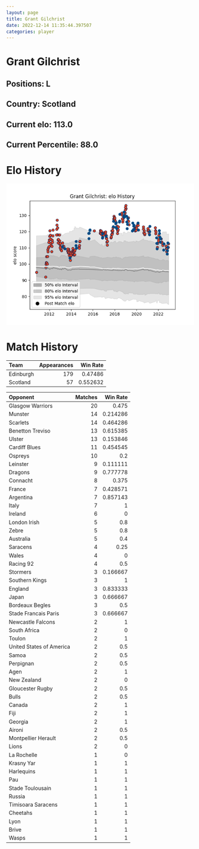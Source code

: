 ```yaml
---  
layout: page  
title: Grant Gilchrist  
date: 2022-12-14 11:35:44.397507  
categories: player  
---
```

# Grant Gilchrist

## Positions: L

## Country: Scotland

## Current elo: 113.0

## Current Percentile: 88.0

# Elo History


![elo history](history_GrantGilchrist.png)
# Match History


| Team      |   Appearances |   Win Rate |
|:----------|--------------:|-----------:|
| Edinburgh |           179 |   0.47486  |
| Scotland  |            57 |   0.552632 |

| Opponent                 |   Matches |   Win Rate |
|:-------------------------|----------:|-----------:|
| Glasgow Warriors         |        20 |   0.475    |
| Munster                  |        14 |   0.214286 |
| Scarlets                 |        14 |   0.464286 |
| Benetton Treviso         |        13 |   0.615385 |
| Ulster                   |        13 |   0.153846 |
| Cardiff Blues            |        11 |   0.454545 |
| Ospreys                  |        10 |   0.2      |
| Leinster                 |         9 |   0.111111 |
| Dragons                  |         9 |   0.777778 |
| Connacht                 |         8 |   0.375    |
| France                   |         7 |   0.428571 |
| Argentina                |         7 |   0.857143 |
| Italy                    |         7 |   1        |
| Ireland                  |         6 |   0        |
| London Irish             |         5 |   0.8      |
| Zebre                    |         5 |   0.8      |
| Australia                |         5 |   0.4      |
| Saracens                 |         4 |   0.25     |
| Wales                    |         4 |   0        |
| Racing 92                |         4 |   0.5      |
| Stormers                 |         3 |   0.166667 |
| Southern Kings           |         3 |   1        |
| England                  |         3 |   0.833333 |
| Japan                    |         3 |   0.666667 |
| Bordeaux Begles          |         3 |   0.5      |
| Stade Francais Paris     |         3 |   0.666667 |
| Newcastle Falcons        |         2 |   1        |
| South Africa             |         2 |   0        |
| Toulon                   |         2 |   1        |
| United States of America |         2 |   0.5      |
| Samoa                    |         2 |   0.5      |
| Perpignan                |         2 |   0.5      |
| Agen                     |         2 |   1        |
| New Zealand              |         2 |   0        |
| Gloucester Rugby         |         2 |   0.5      |
| Bulls                    |         2 |   0.5      |
| Canada                   |         2 |   1        |
| Fiji                     |         2 |   1        |
| Georgia                  |         2 |   1        |
| Aironi                   |         2 |   0.5      |
| Montpellier Herault      |         2 |   0.5      |
| Lions                    |         2 |   0        |
| La Rochelle              |         1 |   0        |
| Krasny Yar               |         1 |   1        |
| Harlequins               |         1 |   1        |
| Pau                      |         1 |   1        |
| Stade Toulousain         |         1 |   1        |
| Russia                   |         1 |   1        |
| Timisoara Saracens       |         1 |   1        |
| Cheetahs                 |         1 |   1        |
| Lyon                     |         1 |   1        |
| Brive                    |         1 |   1        |
| Wasps                    |         1 |   1        |